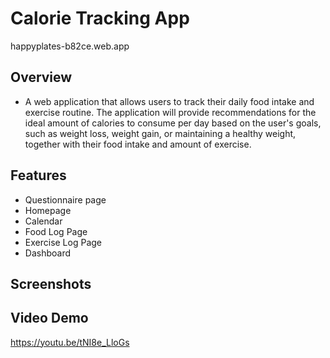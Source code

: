 # Calorie Tracking App
happyplates-b82ce.web.app

## Overview
- A web application that allows users to track their daily food intake and exercise routine. The application will provide recommendations for the ideal amount of calories to consume per day based on the user's goals, such as weight loss, weight gain, or maintaining a healthy weight, together with their food intake and amount of exercise.

## Features
- Questionnaire page
- Homepage
- Calendar
- Food Log Page
- Exercise Log Page
- Dashboard

## Screenshots

## Video Demo
https://youtu.be/tNI8e_LloGs

